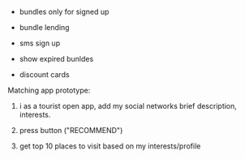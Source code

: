 - bundles only for signed up
- bundle lending
- sms sign up
- show expired bunldes


- discount cards


Matching app prototype:

1. i as a tourist open app, add my social networks
brief description, interests.

1. press button ("RECOMMEND")

2. get top 10 places to visit based on my interests/profile

